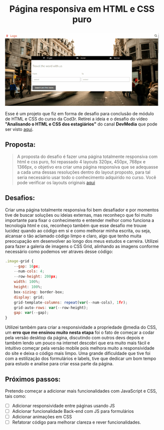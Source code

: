# <p align="center"> Página responsiva em HTML e CSS puro</p>

<p align="center">
  <img src= "/preview.gif" />
</p>

Esse é um projeto que fiz em forma de desafio para conclusão de módulo de HTML e CSS do curso da Cod3r.
Retirei a ideia e o desafio do vídeo **"Analisando o HTML e CSS dos estagiários"** do canal **DevMedia** que pode ser visto [aqui](https://www.youtube.com/watch?v=YPYwND5WGxw&t=61s).


## Proposta:
> A proposta do desafio é fazer uma página totalmente responsiva com html e css puro, foi repassado 4 layouts 320px, 450px, 768px e 1366px, o objetivo era criar uma página responsiva que se adequasse a cada uma dessas resoluções dentro do layout proposto, para tal seria necessário usar todo o conhecimento adquirido no curso. Você pode verificar os layouts originais [aqui](https://github.com/Luaxlz/turismo-responsivo/tree/main/layout)

## Desafios:
Criar uma página totalmente responsiva foi bem desafiador e por momentos tive de buscar soluções ou ideias externas, mas reconheço que foi muito importante para fixar o conhecimento e entender melhor como funciona a tecnologia html e css, reconheço também que esse desafio me trouxe lucidez quando ao código em si e como melhorar minha escrita, ou seja, alcansar o tão aclamado código limpo e claro, algo que tenho muita preocupação em desenvolver ao longo dos meus estudos e carreira.
Utilizei para fazer a galeria de imagens o CSS Grid, alinhando as imagens conforme necessário como podemos ver atraves desse código:
```JavaScript
.image-grid {
    --gap: 16px;
    --num-cols: 4;
    --row-height: 200px;
    width: 100%;
    height: 100%;
    box-sizing: border-box;
    display: grid;
    grid-template-columns: repeat(var(--num-cols), 1fr);
    grid-auto-rows: var(--row-height);
    gap: var(--gap);
}
```
Utilizei também para criar a responsividade a propriedade @media do CSS, um **erro que me ensinou muito nesta etapa** foi o fato de começar a codar pela versão desktop da página, discutindo com outros devs depois e também lendo um pouco na internet descobri que era muito mais fácil e intuitivo começar pela versão mobile pois melhora muito a responsividade do site e deixa o código mais limpo.
Uma grande dificuldade que tive foi com a estilização dos formulários e labels, tive que dedicar um bom tempo para estudo e analise para criar essa parte da página.

## Próximos passos:
Pretendo começar a adicionar mais funcionalidades com JavaScript e CSS, tais como:
- [ ] Adicionar responsividade entre páginas usando JS
- [ ] Adicionar funcionalidade Back-end com JS para formulários
- [ ] Adicionar animações em CSS
- [ ] Refatorar código para melhorar clareza e rever funcionalidades.
